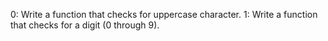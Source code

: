 0: Write a function that checks for uppercase character.
1: Write a function that checks for a digit (0 through 9).
